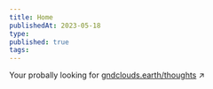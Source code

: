 ```yaml
---
title: Home
publishedAt: 2023-05-18
type:
published: true
tags:
---
```




Your probally looking for [gndclouds.earth/thoughts](https://gndclouds.earth/thoughts) ↗

